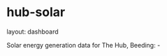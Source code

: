 # hub-solar

layout: dashboard

Solar energy generation data for The Hub, Beeding: -

<div id="today">
</div>

<div id="this_month">
</div>

<script>
// Use the Fetch API to load the JSON file for today's data
fetch('plant_data/today.json')
  .then(response => {
    // Check if the response is successful
    if (!response.ok) {
      throw new Error('Network response was not ok ' + response.statusText);
    }
    return response.json(); // Parse the JSON in the response
  })
  .then(data => {
    // Now 'data' contains the parsed JSON object
    const value = data.plantData.currentEnergy; // Replace 'key' with the actual key from your JSON file

    // Select the HTML element by ID and set its content
    document.getElementById('today').textContent = value + ' generated today;';
  })
  .catch(error => {
    // Handle any errors that occurred during the fetch
    console.error('Fetching and parsing data error', error);
  });

// Use the Fetch API to load the JSON file for this month's data
fetch('plant_data/this_month.json')
  .then(response => {
    // Check if the response is successful
    if (!response.ok) {
      throw new Error('Network response was not ok ' + response.statusText);
    }
    return response.json(); // Parse the JSON in the response
  })
  .then(data => {
    // Now 'data' contains the parsed JSON object
    const value = data.plantData.currentEnergy; // Replace 'key' with the actual key from your JSON file

    // Select the HTML element by ID and set its content
    document.getElementById('this_month').textContent = value + ' generated this month.';
  })
  .catch(error => {
    // Handle any errors that occurred during the fetch
    console.error('Fetching and parsing data error', error);
  });
</script>
